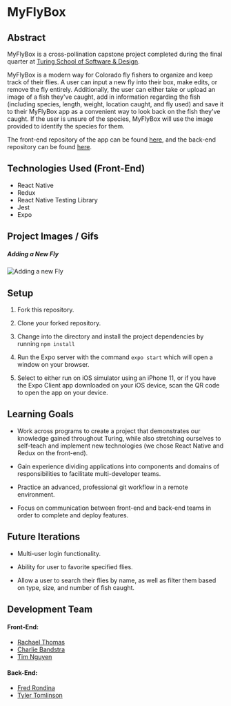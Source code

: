 <!-- 
#### Screenshots
##### Main Page
<img src="https://user-images.githubusercontent.com/52939140/88739078-dad2c600-d0f6-11ea-9e4e-15170e19fe13.png" width="300">

##### Forms
<div style={display: flex}>
<img src="https://user-images.githubusercontent.com/52939140/88739084-de664d00-d0f6-11ea-8f52-4f68ad927bd3.png" width="300">
<img src="https://user-images.githubusercontent.com/52939140/88739753-8a5c6800-d0f8-11ea-82d5-79ba7a6fbeb5.png" width="300">
</div>

##### Fish Page
<img src="https://user-images.githubusercontent.com/52939140/88739087-e0301080-d0f6-11ea-942f-3231a4a623d6.png" width="300">

#### In Action
##### Adding Fly to FlyBox
![Adding a Fly to FlyBox](https://media.giphy.com/media/RNKE3X0E8Yh6BFyhSo/giphy.gif)

##### Editing a Fly
![Editing a Fly](https://media.giphy.com/media/Z9yzlS7ptogyhq7Tik/giphy.gif)

##### Adding a Fish
![Adding a Fish](https://media.giphy.com/media/KxV2hn7L1oadlMPOTM/giphy.gif) -->


# MyFlyBox

## Abstract

 MyFlyBox is a cross-pollination capstone project completed during the final quarter at [Turing School of Software & Design](https://turing.io/). 

MyFlyBox is a modern way for Colorado fly fishers to organize and keep track of their flies. A user can input a new fly into their box, make edits, or remove the fly entirely. Additionally, the user can either take or upload an image of a fish they've caught, add in information regarding the fish (including species, length, weight, location caught, and fly used) and save it to their MyFlyBox app as a convenient way to look back on the fish they've caught. If the user is unsure of the species, MyFlyBox will use the image provided to identify the species for them.

The front-end repository of the app can be found [here](https://github.com/my-fly-box/my-fly-box-ui), and the back-end repository can be found [here](https://github.com/my-fly-box/my-fly-box-api).


## Technologies Used (Front-End)

* React Native
* Redux
* React Native Testing Library
* Jest
* Expo


## Project Images / Gifs

##### Adding a New Fly
![Adding a new Fly](https://media.giphy.com/media/ie1KHPIPkBJGwpffMa/giphy.gif)


## Setup

1. Fork this repository.

2. Clone your forked repository.

3. Change into the directory and install the project dependencies by running `npm install`

4. Run the Expo server with the command `expo start` which will open a window on your browser.

5. Select to either run on iOS simulator using an iPhone 11, or if you have the Expo Client app downloaded on your iOS device, scan the QR code to open the app on your device.


## Learning Goals

* Work across programs to create a project that demonstrates our knowledge gained throughout Turing, while also stretching ourselves to self-teach and implement new technologies (we chose React Native and Redux on the front-end).

* Gain experience dividing applications into components and domains of responsibilities to facilitate multi-developer teams.

* Practice an advanced, professional git workflow in a remote environment.

* Focus on communication between front-end and back-end teams in order to complete and deploy features.


## Future Iterations

* Multi-user login functionality.

* Ability for user to favorite specified flies.

* Allow a user to search their flies by name, as well as filter them based on type, size, and number of fish caught.


## Development Team

#### Front-End:
* [Rachael Thomas](https://github.com/rachael-t)
* [Charlie Bandstra](https://github.com/C-Bandstra)
* [Tim Nguyen](https://github.com/TimNguyen21)
#### Back-End:
* [Fred Rondina](https://github.com/fredrondina96)
* [Tyler Tomlinson](https://github.com/tylertomlinson)


